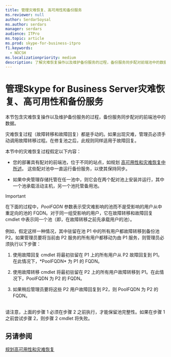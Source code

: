 ```yaml
---
title: 管理灾难恢复、高可用性和备份服务
ms.reviewer: null
author: SerdarSoysal
ms.author: serdars
manager: serdars
audience: ITPro
ms.topic: article
ms.prod: skype-for-business-itpro
f1.keywords:
  - NOCSH
ms.localizationpriority: medium
description: 了解灾难恢复操作以及维护备份服务的过程，备份服务同步配对前端池中的数据。
---
```



# <a name="managing-skype-for-business-server-disaster-recovery-high-availability-and-backup-service"></a>管理Skype for Business Server灾难恢复、高可用性和备份服务

本节包含灾难恢复操作以及维护备份服务的过程，备份服务同步配对的前端池中的数据。

灾难恢复过程（故障转移和故障回复）都是手动的。如果出现灾难，管理员必须手动调用故障转移过程。在修复池之后，此规则同样适用于故障回复。

本节中的灾难恢复过程假定以下内容：

  - 您的部署具有配对的前端池，位于不同的站点，如规划 [高可用性和灾难恢复中所述](../../plan-your-deployment/high-availability-and-disaster-recovery/high-availability-and-disaster-recovery.md)。 这些配对池中一直运行备份服务，以使其保持同步。

  - 如果中央管理存储托管在任一池中，则它会在两个配对池上安装并运行，其中一个池承载活动主机，另一个池托管备用池。

> [!IMPORTANT]
> 在下面的过程中，*PoolFQDN* 参数表示受灾难影响的池而不是受影响的用户从中重定向的池的 FQDN。对于同一组受影响的用户，它在故障转移和故障回复 cmdlet 中表示同一个池（即，在故障转移之前先承载用户的池）。<BR><br>例如，假定这样一种情况，其中驻留在池 P1 中的所有用户都故障转移到备份池 P2。如果管理员要将当前由 P2 服务的所有用户都移动为由 P1 服务，则管理员必须执行以下步骤： 
> <OL>
> <LI>
> <P>使用故障回复 cmdlet 将最初驻留在 P1 上的所有用户从 P2 故障回复到 P1。在此情况下，*PoolFQDN* 为 P1 的 FQDN。</P>
> <LI>
> <P>使用故障转移 cmdlet 将最初驻留在 P2 上的所有用户故障转移到 P1。在此情况下，PoolFQDN 为 P2 的 FQDN。</P>
> <LI>
> <P>如果稍后管理员要将这些 P2 用户故障回复到 P2，则 PoolFQDN 为 P2 的 FQDN。</P></LI></OL><br>请注意，上面的步骤 1 必须在步骤 2 之前执行，才能保留池完整性。如果在步骤 1 之前尝试步骤 2，则步骤 2 cmdlet 将失败。


## <a name="see-also"></a>另请参阅

[规划高可用性和灾难恢复](../../plan-your-deployment/high-availability-and-disaster-recovery/high-availability-and-disaster-recovery.md) 
  
